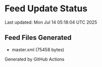 # Feed Update Status
Last updated: Mon Jul 14 05:18:04 UTC 2025

## Feed Files Generated
- master.xml (75458 bytes)

Generated by GitHub Actions
